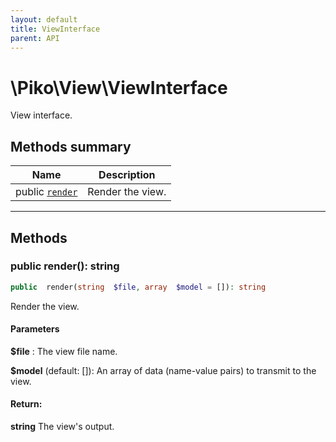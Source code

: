 ```yaml
---
layout: default
title: ViewInterface
parent: API
---
```




# \Piko\View\ViewInterface

View interface.







## Methods summary

| Name | Description |
|------|-------------|
| public [`render`](#method_render) | Render the view.  |

-----


## Methods




<a name="method_render"></a>
### public **render()**: string

```php
public  render(string  $file, array  $model = []): string
```

Render the view.



#### Parameters
**$file** :
The view file name.

**$model**  (default: []):
An array of data (name-value pairs) to transmit to the view.






#### Return:
**string**
The view's output.

